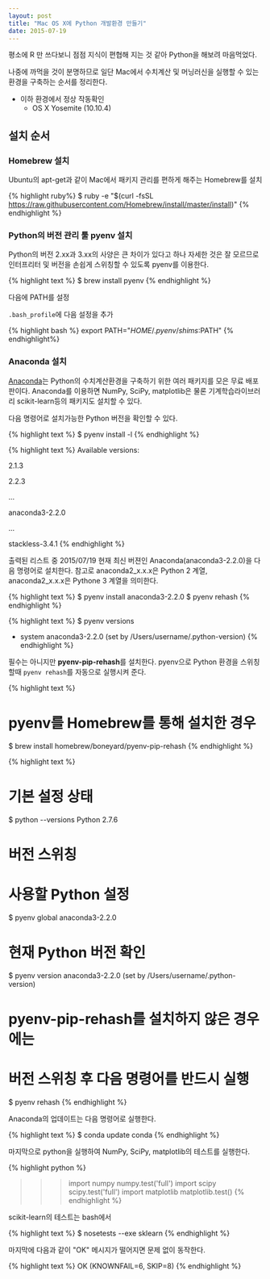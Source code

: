 ```yaml
---
layout: post
title: "Mac OS X에 Python 개발환경 만들기"
date: 2015-07-19
---
```


평소에 R 만 쓰다보니 점점 지식이 편협해 지는 것 같아 Python을 해보려 마음먹었다.

나중에 까먹을 것이 분명하므로 일단 Mac에서 수치계산 및 머닝러신을 실행할 수 있는 환경을 구축하는 순서를 정리한다.

* 이하 환경에서 정상 작동확인
    * OS X Yosemite (10.10.4)


## 설치 순서

### Homebrew 설치

Ubuntu의 apt-get과 같이 Mac에서 패키지 관리를 편하게 해주는 Homebrew를 설치

{% highlight ruby%}
$ ruby -e "$(curl -fsSL https://raw.githubusercontent.com/Homebrew/install/master/install)"
{% endhighlight %}

### Python의 버전 관리 툴 pyenv 설치

Python의 버전 2.xx과 3.xx의 사양은 큰 차이가 있다고 하나 자세한 것은 잘 모르므로 인터프리터 및 버전을 손쉽게 스위칭할 수 있도록 pyenv를 이용한다.

{% highlight text %}
$ brew install pyenv
{% endhighlight %}

다음에 PATH를 설정

`.bash_profile`에 다음 설정을 추가

{% highlight bash %}
export PATH="$HOME/.pyenv/shims:$PATH"
{% endhighlight%}

### Anaconda 설치

[Anaconda](https://store.continuum.io/cshop/anaconda/)는 Python의 수치계산환경을 구축하기 위한 여러 패키지를 모은 무료 배포판이다. Anaconda를 이용하면 NumPy, SciPy, matplotlib은 물론 기계학습라이브러리 scikit-learn등의 패키지도 설치할 수 있다.

다음 명령어로 설치가능한 Python 버전을 확인할 수 있다.

{% highlight text %}
$ pyenv install -l
{% endhighlight %}

{% highlight text %}
Available versions:

  2.1.3

  2.2.3

  ...

  anaconda3-2.2.0

  ...

  stackless-3.4.1
{% endhighlight %}

출력된 리스트 중 2015/07/19 현재 최신 버젼인 Anaconda(anaconda3-2.2.0)을 다음 명령어로 설치한다.
참고로 anaconda2_x.x.x은 Python 2 계열, anaconda2_x.x.x은 Pythone 3 계열을 의미한다.

{% highlight text %}
$ pyenv install anaconda3-2.2.0
$ pyenv rehash
{% endhighlight %}

{% highlight text %}
$ pyenv versions
* system
  anaconda3-2.2.0 (set by /Users/username/.python-version)
{% endhighlight %}

필수는 아니지만 **pyenv-pip-rehash**를 설치한다. pyenv으로 Python 환경을 스위칭할때 `pyenv rehash`를 자동으로 실행시켜 준다.

{% highlight text %}
# pyenv를 Homebrew를 통해 설치한 경우
$ brew install homebrew/boneyard/pyenv-pip-rehash
{% endhighlight %}

{% highlight text %}
# 기본 설정 상태
$ python --versions
Python 2.7.6

# 버전 스위칭
# 사용할 Python 설정
$ pyenv global anaconda3-2.2.0

# 현재 Python 버전 확인
$ pyenv version
anaconda3-2.2.0 (set by /Users/username/.python-version)

# pyenv-pip-rehash를 설치하지 않은 경우에는
# 버전 스위칭 후 다음 명령어를 반드시 실행
$ pyenv rehash
{% endhighlight %}

Anaconda의 업데이트는 다음 명령어로 실행한다.

{% highlight text %}
$ conda update conda
{% endhighlight %}

마지막으로 python을 실행하여 NumPy, SciPy, matplotlib의 테스트를 실행한다.

{% highlight python %}
>>> import numpy
>>> numpy.test('full')
>>> import scipy
>>> scipy.test('full')
>>> import matplotlib
>>> matplotlib.test()
{% endhighlight %}

scikit-learn의 테스트는 bash에서

{% highlight text %}
$ nosetests --exe sklearn
{% endhighlight %}

마지막에 다음과 같이 "OK" 메시지가 떨어지면 문제 없이 동작한다.

{% highlight text %}
OK (KNOWNFAIL=6, SKIP=8)
{% endhighlight %}

